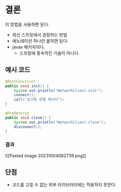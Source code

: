 # 결론
이 방법을 사용하면 된다.
- 최신 스프링에서 권장하는 방법
- 애노테이션 하나만 붙히면 된다.
- javax 패키지이다.
	- 스프링에 종속적인 기술이 아니다.

## 예시 코드
```java
@PostConstruct  
public void init() {  
    System.out.println("NetworkClient.init");  
    connect();  
    call("초기화 연결 메시지");  
}  
  
@PreDestroy  
public void close() {  
    System.out.println("NetworkClient.close");  
    disconnect();  
}
```

### 결과
![[Pasted image 20231004062739.png]]

## 단점
- 코드를 고칠 수 없는 외부 라이브러리에는 적용하지 못한다.